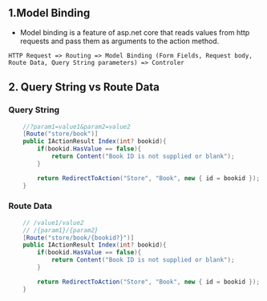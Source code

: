 ## 1.Model Binding
- Model binding is a feature of asp.net core that reads values from http requests and pass them as arguments to the action method.

```Text
HTTP Request => Routing => Model Binding (Form Fields, Request body, Route Data, Query String parameters) => Controler
```

## 2. Query String vs Route Data

### Query String
```C#
    //?param1=value1&param2=value2
    [Route("store/book")]
    public IActionResult Index(int? bookid){     
        if(bookid.HasValue == false){
            return Content("Book ID is not supplied or blank");
        }

        return RedirectToAction("Store", "Book", new { id = bookid });
    }
```

### Route Data
```C#
    // /value1/value2
    // /{param1}/{param2}
    [Route("store/book/{bookid?}")]
    public IActionResult Index(int? bookid){
        if(bookid.HasValue == false){
            return Content("Book ID is not supplied or blank");
        }

        return RedirectToAction("Store", "Book", new { id = bookid });
    }
```